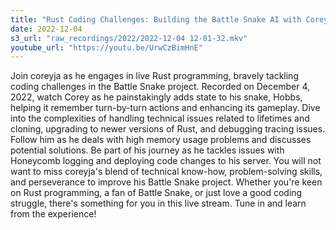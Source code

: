 ```yaml
---
title: "Rust Coding Challenges: Building the Battle Snake AI with Coreyja"
date: 2022-12-04
s3_url: "raw_recordings/2022/2022-12-04 12-01-32.mkv"
youtube_url: "https://youtu.be/UrwCzBimHnE"
---
```


Join coreyja as he engages in live Rust programming, bravely tackling coding challenges in the Battle Snake project. Recorded on December 4, 2022, watch Corey as he painstakingly adds state to his snake, Hobbs, helping it remember turn-by-turn actions and enhancing its gameplay. Dive into the complexities of handling technical issues related to lifetimes and cloning, upgrading to newer versions of Rust, and debugging tracing issues. Follow him as he deals with high memory usage problems and discusses potential solutions. Be part of his journey as he tackles issues with Honeycomb logging and deploying code changes to his server. You will not want to miss coreyja's blend of technical know-how, problem-solving skills, and perseverance to improve his Battle Snake project. Whether you're keen on Rust programming, a fan of Battle Snake, or just love a good coding struggle, there's something for you in this live stream. Tune in and learn from the experience!
